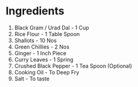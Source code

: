 # Ingredients 
   1) Black Gram / Urad Dal - 1 Cup
   2) Rice Flour - 1 Table Spoon
   3) Shallots - 10 Nos
   4) Green Chillies - 2 Nos
   5) Ginger - 1 Inch Piece
   6) Curry Leaves - 1 Spring
   7) Crushed Black Pepper - 1 Tea Spoon (Optional)
   8) Cooking Oil - To Deep Fry
   9) Salt - To taste